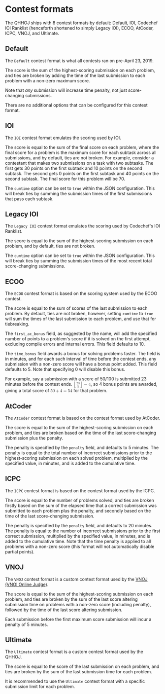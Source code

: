 # Contest formats

The QHHOJ ships with 8 contest formats by default: Default, IOI, Codechef IOI Ranklist (henceforth shortened to simply Legacy IOI), ECOO, AtCoder, ICPC, VNOJ, and Ultimate.

## Default

The `Default` contest format is what all contests ran on pre-April 23, 2019.

The score is the sum of the highest-scoring submission on each problem, and ties are broken by adding the time of the last submission to each problem with a non-zero maximum score.

Note that *any* submission will increase time penalty, not just score-changing submissions.

There are no additional options that can be configured for this contest format.

## IOI

The `IOI` contest format emulates the scoring used by IOI.

The score is equal to the sum of the final score on each problem, where the final score for a problem is the maximum score for each subtask across all submissions, and by default, ties are not broken.
For example, consider a contestant that makes two submissions on a task with two subtasks. The first gets 30 points on the first subtask and 10 points on the second subtask. The second gets 0 points on the first subtask and 40 points on the second subtask. The final score for this problem will be 70.

The `cumtime` option can be set to `true` within the JSON configuration. This will break ties by summing the submission times of the first submissions that pass each subtask.

## Legacy IOI

The `Legacy IOI` contest format emulates the scoring used by Codechef's IOI Ranklist.

The score is equal to the sum of the highest-scoring submission on each problem, and by default, ties are not broken.

The `cumtime` option can be set to `true` within the JSON configuration. This will break ties by summing the submission times of the most recent total score-changing submissions.

## ECOO

The `ECOO` contest format is based on the scoring system used by the ECOO contest.

The score is equal to the sum of scores of the last submission to each problem.
By default, ties are not broken, however, setting `cumtime` to `true` will sum the times of the last submission to each problem, and use that for tiebreaking.

The `first_ac_bonus` field, as suggested by the name, will add the specified number of points to a problem's score if it is solved on the first attempt, excluding compile errors and internal errors.
This field defaults to 10.

The `time_bonus` field awards a bonus for solving problems faster.
The field is in minutes, and for each such interval of time before the contest ends, any submission with a non-zero score will have a bonus point added. This field defaults to 5.
Note that specifying 0 will disable this bonus.

For example, say a submission with a score of 50/100 is submitted 23 minutes before the contest ends. <math><mo>&lfloor;</mo><mfrac><mn>23</mn><mn>5</mn></mfrac><mo>&rfloor;</mo><mo>=</mo><mn>4</mn></math>, so 4 bonus points are awarded, giving a total score of <math><mn>50</mn><mo>+</mo><mn>4</mn><mo>=</mo><mn>54</mn></math> for that problem.

## AtCoder

The `AtCoder` contest format is based on the contest format used by AtCoder.

The score is equal to the sum of the highest-scoring submission on each problem, and ties are broken based on the time of the last score-changing submission plus the penalty.

The penalty is specified by the `penalty` field, and defaults to 5 minutes.
The penalty is equal to the total number of incorrect submissions prior to the highest-scoring submission on each solved problem, multiplied by the specified value, in minutes, and is added to the cumulative time.

## ICPC

The `ICPC` contest format is based on the contest format used by the ICPC.

The score is equal to the number of problems solved, and ties are broken firstly based on the sum of the elapsed time that a correct submission was submitted to each problem plus the penalty, and secondly based on the time of the last score-changing submission.

The penalty is specified by the `penalty` field, and defaults to 20 minutes.
The penalty is equal to the number of incorrect submissions prior to the first correct submission, multiplied by the specified value, in minutes, and is added to the cumulative time.
Note that the time penalty is applied to all problems with a non-zero score (this format will not automatically disable partial points).

## VNOJ

The `VNOJ` contest format is a custom contest format used by the [VNOJ (VNOI Online Judge)](https://oj.vnoi.info).

The score is equal to the sum of the highest-scoring submission on each problem, and ties are broken by the sum of the last score altering submission time on problems with a non-zero score (including penalty), followed by the time of the last score altering submission.

Each submission before the first maximum score submission will incur a penalty of 5 minutes.

## Ultimate

The `Ultimate` contest format is a custom contest format used by the QHHOJ.

The score is equal to the score of the last submission on each problem, and ties are broken by the sum of the last submission time for each problem.

It is recommended to use the `Ultimate` contest format with a specific submission limit for each problem.
